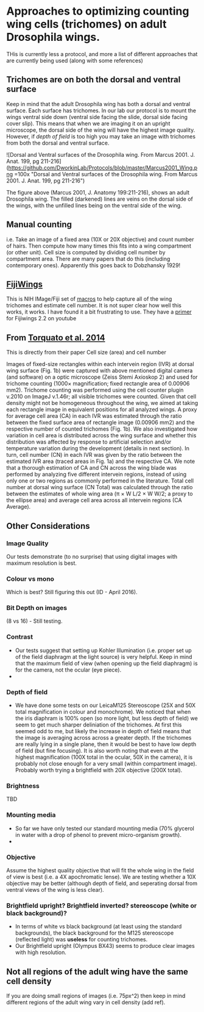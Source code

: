 # Approaches to optimizing counting wing cells (trichomes) on adult Drosophila wings.

THis is currently less a protocol, and more a list of different approaches that are currently being used (along with some references)

## Trichomes are on both the dorsal and ventral surface
Keep in mind that the adult Drosophila wing has both a dorsal and ventral surface. Each surface has trichomes. In our lab our protocol is to mount the wings ventral side down (ventral side facing the slide, dorsal side facing cover slip). This means that when we are imaging it on an upright microscope, the dorsal side of the wing will have the highest image quality. However, if *depth of field* is too high you may take an image with trichomes from both the dorsal and ventral surface.

![Dorsal and Ventral surfaces of the Drosophila wing. From Marcus 2001. J. Anat. 199, pg 211-216](https://github.com/DworkinLab/Protocols/blob/master/Marcus2001_Wing.png =100x "Dorsal and Ventral surfaces of the Drosophila wing. From Marcus 2001. J. Anat. 199, pg 211-216")

The figure above (Marcus 2001, J. Anatomy 199:211-216), shows an adult Drosophila wing. The filled (darkened) lines are veins on the dorsal side of the wings, with the unfilled lines being on the ventral side of the wing.

## Manual counting

i.e. Take an image of a fixed area (10X or 20X objective) and count number of hairs. Then compute how many times this fits into a wing compartment (or other unit).  Cell size is computed by dividing cell number by compartment area. There are many papers that do this (including contemporary ones). Apparently this goes back to Dobzhansky 1929!

## [FijiWings](http://www.ncbi.nlm.nih.gov/pubmed/23797110)

This is NIH IMage/Fiji set of [macros](http://sourceforge.net/projects/fijiwings/) to help capture all of the wing trichomes and estimate cell number. It is not super clear how well this works, 
it works. I have found it a bit frustrating to use. They have a [primer](https://youtu.be/kkwbRaN51ww) for Fijiwings 2.2 on youtube

## From [Torquato et al. 2014](http://link.springer.com/article/10.1007/s10709-014-9795-0/fulltext.html)
This is directly from their paper
Cell size (area) and cell number

Images of fixed-size rectangles within each intervein region (IVR) at dorsal wing surface (Fig. 1b) were captured with above mentioned digital camera (and software) on a optic microscope (Zeiss Stemi Axioskop 2) and used for trichome counting (1000× magnification; fixed rectangle area of 0.00906 mm2). Trichome counting was performed using the cell counter plugin v.2010 on ImageJ v.1.46r; all visible trichomes were counted. Given that cell density might not be homogeneous throughout the wing, we aimed at taking each rectangle image in equivalent positions for all analyzed wings. A proxy for average cell area (CA) in each IVR was estimated through the ratio between the fixed surface area of rectangle image (0.00906 mm2) and the respective number of counted trichomes (Fig. 1b). We also investigated how variation in cell area is distributed across the wing surface and whether this distribution was affected by response to artificial selection and/or temperature variation during the development (details in next section). In turn, cell number (CN) in each IVR was given by the ratio between the estimated IVR area (traced areas in Fig. 1a) and the respective CA. We note that a thorough estimation of CA and CN across the wing blade was performed by analyzing five different intervein regions, instead of using only one or two regions as commonly performed in the literature. Total cell number at dorsal wing surface (CN Total) was calculated through the ratio between the estimates of whole wing area (π × W L/2 × W W/2; a proxy to the ellipse area) and average cell area across all intervein regions (CA Average).

## Other Considerations

### Image Quality
Our tests demonstrate (to no surprise) that using digital images with maximum resolution is best.

### Colour vs mono
Which is best? Still figuring this out (ID  - April 2016).

### Bit Depth on images
(8 vs 16) - Still testing.

### Contrast
- Our tests suggest that setting up Kohler Illumination (i.e. proper set up of the field diaphragm at the light source) is very helpful. Keep in mind that the maximum field of view (when opening up the field diaphragm) is for the camera, not the ocular (eye piece).
- 
### Depth of field
- We have done some tests on our LeicaM125 Stereoscope (25X and 50X total magnification in colour and monochrome). We noticed that when the iris diaphram is 100% open (so more light, but less depth of field) we seem to get much sharper deliniation of the trichomes. At first this seemed odd to me, but likely the increase in depth of field means that the image is averaging across across a greater depth. If the trichomes are really lying in a single plane, then it would be best to have low depth of field (but fine focusing). It is also worth noting that even at the highest magnification (100X total in the ocular, 50X in the camera), it is probably not close enough for a very small (within compartment image). Probably worth trying a brightfield with 20X objective (200X total).


### Brightness
TBD
### Mounting media
- So far we have only tested our standard mounting media (70% glycerol in water with a drop of phenol to prevent micro-organism growth). 
- 
### Objective
Assume the highest quality objective that will fit the whole wing in the field of view is best (i.e. a 4X  apochromatic lense). We are testing whether a 10X objective may be better (although depth of field, and seperating dorsal from ventral views of the wing is less clear).

### Brightfield upright? Brightfield inverted? stereoscope (white or black background)?
- In terms of white vs black background (at least using the standard backgrounds), the black background for the M125 stereoscope (reflected light) was **useless** for counting trichomes.
- Our Brightfield upright (Olympus BX43) seems to produce clear images with high resolution.

## Not all regions of the adult wing have the same cell density
If you are doing small regions of images (i.e. 75px^2) then keep in mind different regions of the adult wing vary in cell density (add ref).
